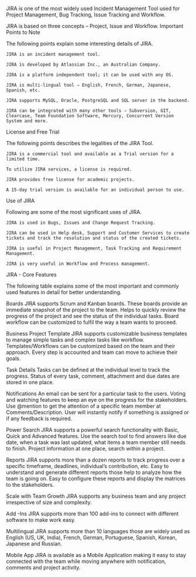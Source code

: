JIRA is one of the most widely used Incident Management Tool used for Project Management, Bug Tracking, Issue Tracking and Workflow.

JIRA is based on three concepts – Project, Issue and Workflow.
Important Points to Note

The following points explain some interesting details of JIRA.

    JIRA is an incident management tool.

    JIRA is developed by Atlassian Inc., an Australian Company.

    JIRA is a platform independent tool; it can be used with any OS.

    JIRA is multi-lingual tool − English, French, German, Japanese, Spanish, etc.

    JIRA supports MySQL, Oracle, PostgreSQL and SQL server in the backend.

    JIRA can be integrated with many other tools − Subversion, GIT, Clearcase, Team Foundation Software, Mercury, Concurrent Version System and more.

License and Free Trial

The following points describes the legalities of the JIRA Tool.

    JIRA is a commercial tool and available as a Trial version for a limited time.

    To utilize JIRA services, a license is required.

    JIRA provides free license for academic projects.

    A 15-day trial version is available for an individual person to use.

Use of JIRA

Following are some of the most significant uses of JIRA.

    JIRA is used in Bugs, Issues and Change Request Tracking.

    JIRA can be used in Help desk, Support and Customer Services to create tickets and track the resolution and status of the created tickets.

    JIRA is useful in Project Management, Task Tracking and Requirement Management.

    JIRA is very useful in Workflow and Process management.

JIRA - Core Features

The following table explains some of the most important and commonly used features in detail for better understanding.


Boards
JIRA supports Scrum and Kanban boards.
These boards provide an immediate snapshot of the project to the team.
Helps to quickly review the progress of the project and see the status of the individual tasks.
Board workflow can be customized to fulfil the way a team wants to proceed.

Business Project Template
JIRA supports customizable business templates to manage simple tasks and complex tasks like workflow.
Templates/Workflows can be customized based on the team and their approach.
Every step is accounted and team can move to achieve their goals.

Task Details
Tasks can be defined at the individual level to track the progress.
Status of every task, comment, attachment and due dates are stored in one place.

Notifications
An email can be sent for a particular task to the users.
Voting and watching features to keep an eye on the progress for the stakeholders.
Use @mention to get the attention of a specific team member at Comments/Description.
User will instantly notify if something is assigned or if any feedback is required.

Power Search
JIRA supports a powerful search functionality with Basic, Quick and Advanced features.
Use the search tool to find answers like due date, when a task was last updated, what items a team member still needs to finish.
Project information at one place, search within a project.

Reports
JIRA supports more than a dozen reports to track progress over a specific timeframe, deadlines, individual’s contribution, etc.
Easy to understand and generate different reports those help to analyze how the team is going on.
Easy to configure these reports and display the matrices to the stakeholders.

Scale with Team Growth
JIRA supports any business team and any project irrespective of size and complexity.

Add -Ins
JIRA supports more than 100 add-ins to connect with different software to make work easy.


Multilingual
JIRA supports more than 10 languages those are widely used as English (US, UK, India), French, German, Portuguese, Spanish, Korean, Japanese and Russian.

Mobile App
JIRA is available as a Mobile Application making it easy to stay connected with the team while moving anywhere with notification, comments and project activity.
